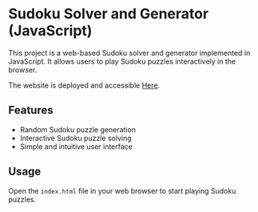 # Sudoku Solver and Generator (JavaScript)

This project is a web-based Sudoku solver and generator implemented in JavaScript. It allows users to play Sudoku puzzles interactively in the browser.

The website is deployed and accessible [Here](https://irrisdev.github.io/sudoku-js/).

## Features

- Random Sudoku puzzle generation
- Interactive Sudoku puzzle solving
- Simple and intuitive user interface

## Usage

Open the `index.html` file in your web browser to start playing Sudoku puzzles.


